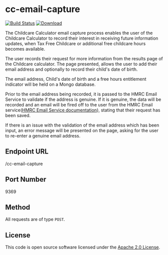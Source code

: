 # cc-email-capture

[![Build Status](https://travis-ci.org/hmrc/cc-email-capture.svg?branch=master)](https://travis-ci.org/hmrc/cc-email-capture) [ ![Download](https://api.bintray.com/packages/hmrc/releases/cc-email-capture/images/download.svg) ](https://bintray.com/hmrc/releases/cc-email-capture/_latestVersion)


The Childcare Calculator email capture process enables the user of the
Childcare Calculator to record their interest in receiving future
information updates, when Tax Free Childcare or additional free childcare
hours becomes available.

The user records their request for more information from the results
page of the Childcare calculator.
The page presented, allows the user to add their email address and
optionally to record their child's date of birth.

The email address, Child's date of birth and a free hours entitlement
indicator will be held on a Mongo database.

Prior to the email address being recorded, it is passed to the HMRC Email
Service to validate if the address is genuine.
If it is genuine, the data will be recorded and an email will be fired
off to the user from the HMRC Email service([HMRC Email Service documentation](https://github.tools.tax.service.gov.uk/HMRC/email/blob/master/README.md)),
stating that their request has been saved.

If there is an issue with the validation of the email address which has
been input, an error message will be presented on the page, asking for the
user to re-enter a genuine email address.


## Endpoint URL

  /cc-email-capture


## Port Number

  9369


## Method

  All requests are of type `POST`.

## License

  This code is open source software licensed under the [Apache 2.0 License]("http://www.apache.org/licenses/LICENSE-2.0.html").
